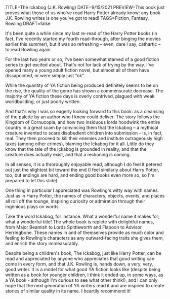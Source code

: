 TITLE=The Ickabog (J.K. Rowling)
DATE=9/15/2021
PREVIEW=This book just proves what those of us who've read Harry Potter already know: any book J.K. Rowling writes is one you've got to read!
TAGS=Fiction, Fantasy, Rowling
DRAFT=false


It's been quite a while since my last re-read of the Harry Potter books 
(in fact, I've recently started my fourth read-through, after 
binging the movies earlier this summer), but it was so refreshing 
– even, dare I say, cathartic – to read Rowling again.

For the last two years or so, I've been somewhat starved of a good fiction series
to get excited about. That's not for lack of trying by the way. I've opened 
many a young adult fiction novel, but almost all of them have dissapointed, 
or were simply just &ldquo;ok&rdquo;. 

While the quantity of YA fiction being 
produced definitely seems to be on the rise, the quality of the genre
has shown a commensurate decrease. The majority of YA 
fiction these days is overly contrived, plagued with weak worldbuilding, or 
just poorly written. 

And that's why I was so eagerly looking forward to this book: as 
a cleansing of the palette by an author who I knew could deliver. 
The story follows the Kingdom of Cornucopia, and how two 
insiduous lords hoodwink the entire country in a great scam
by convincing them that the Ickabog – a mythical creature invented
to scare disobedient children into submission – is,
in fact, real. They then proceed to kill their enemies and 
institute outrageously high taxes (among other crimes), 
blaming the Ickabog for it all. Little do they know that the 
tale of the Ickabog is grounded in reality, and that the creature
does actually exist, and that a reckoning is coming.

In all senses, it is a throroughly enjoyable read,
although I do feel it petered out just the slightest bit
toward the end (I feel similarly about Harry Potter, too,
but endings are hard, and ending good books even more so,
so I'm prepared to let this slide). 

One thing in particular I appreciated was Rowling's witty
way with names. Just as in Harry Potter, the names of 
characters, objects, events, and places all roll off 
the tounge, inspiring curiosity or admiration through 
their ingenious plays on words. 

Take the word Ickabog, for instance. What a wonderful name 
it makes for; what a wonderful title! The whole book
is replete with delightful names, from Major Beamish to 
Lords Spittleworth and Flapoon to Advisor Herringbone. 
These names in and of themselves provide as much color
and feeling to Rowling's characters as any outward-facing traits
she gives them, and enrich the story immeasurably.

Despite being a children's book, The Ickabog, just like Harry Potter, 
can be read and appreciated by anyone who appreciates that good 
writing can come in every form, and that J.K. Rowling is, hands down, 
a very, very, good writer. It is a model for what good YA fiction 
looks like (despite being written as a book for younger children,
I think it ended up, in some ways, as a YA book - although I'm
curious to see what other think!), and I can only hope that 
the next generation of YA writers read it and are inspired
to create stories of similar quality in its name. 
I heartily recommend it!
